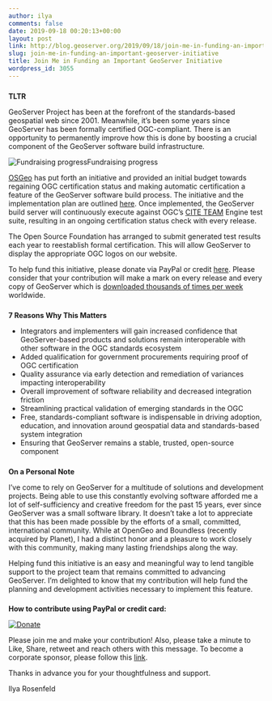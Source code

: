```yaml
---
author: ilya
comments: false
date: 2019-09-18 00:20:13+00:00
layout: post
link: http://blog.geoserver.org/2019/09/18/join-me-in-funding-an-important-geoserver-initiative/
slug: join-me-in-funding-an-important-geoserver-initiative
title: Join Me in Funding an Important GeoServer Initiative
wordpress_id: 3055
---
```





###   
**TLTR**







GeoServer Project has been at the forefront of the standards-based geospatial web since 2001. Meanwhile, it’s been some years since GeoServer has been formally certified OGC-compliant. There is an opportunity to permanently improve how this is done by boosting a crucial component of the GeoServer software build infrastructure.







![Fundraising progress](http://blog.geoserver.org/wp-content/uploads/2019/11/fundraising.png)Fundraising progress







[OSGeo](https://www.osgeo.org/) has put forth an initiative and provided an initial budget towards regaining OGC certification status and making automatic certification a feature of the GeoServer software build process. The initiative and the implementation plan are outlined [here](https://github.com/geoserver/geoserver/wiki/GSIP-176). Once implemented, the GeoServer build server will continuously execute against OGC’s [CITE TEAM](http://cite.opengeospatial.org/teamengine/) Engine test suite, resulting in an ongoing certification status check with every release. 







The Open Source Foundation has arranged to submit generated test results each year to reestablish formal certification. This will allow GeoServer to display the appropriate OGC logos on our website.







To help fund this initiative, please donate via PayPal or credit [here](https://www.paypal.com/cgi-bin/webscr?cmd=_s-xclick&hosted_button_id=DTHQX9VPAUF8L&source=url). Please consider that your contribution will make a mark on every release and every copy of GeoServer which is [downloaded thousands of times per week](https://sourceforge.net/projects/geoserver/files/stats/timeline?dates=2018-09-16%20to%202019-09-15&period=weekly) worldwide.







###   
**7 Reasons Why This Matters**







  * Integrators and implementers will gain increased confidence that GeoServer-based products and solutions remain interoperable with other software in the OGC standards ecosystem
  * Added qualification for government procurements requiring proof of OGC certification
  * Quality assurance via early detection and remediation of variances impacting interoperability
  * Overall improvement of software reliability and decreased integration friction
  * Streamlining practical validation of emerging standards in the OGC
  * Free, standards-compliant software is indispensable in driving adoption, education, and innovation around geospatial data and standards-based system integration
  * Ensuring that GeoServer remains a stable, trusted, open-source component






###   
**On a Personal Note**







I’ve come to rely on GeoServer for a multitude of solutions and development projects. Being able to use this constantly evolving software afforded me a lot of self-sufficiency and creative freedom for the past 15 years, ever since GeoServer was a small software library. It doesn’t take a lot to appreciate that this has been made possible by the efforts of a small, committed, international community. While at OpenGeo and Boundless (recently acquired by Planet), I had a distinct honor and a pleasure to work closely with this community, making many lasting friendships along the way.







Helping fund this initiative is an easy and meaningful way to lend tangible support to the project team that remains committed to advancing GeoServer. I’m delighted to know that my contribution will help fund the planning and development activities necessary to implement this feature.







###   
**How to contribute using PayPal or credit card:**







[](http://www.paypal.com/cgi-bin/webscr?cmd=_s-xclick&hosted_button_id=DTHQX9VPAUF8L&source=url)







[![Donate](http://blog.geoserver.org/wp-content/uploads/2019/09/btn_donateCC_LG.gif)](http://www.paypal.com/cgi-bin/webscr?cmd=_s-xclick&hosted_button_id=DTHQX9VPAUF8L&source=url)













Please join me and make your contribution! Also, please take a minute to Like, Share, retweet and reach others with this message. To become a corporate sponsor, please follow this [link](https://github.com/geoserver/geoserver/wiki/GSIP-176#sponsorship).   
  
Thanks in advance you for your thoughtfulness and support.







Ilya Rosenfeld



